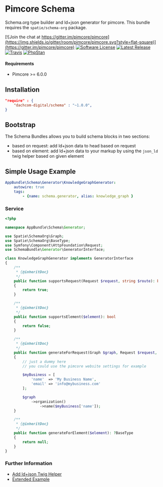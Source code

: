 # Pimcore Schema
Schema.org type builder and ld+json generator for pimcore. This bundle requires the `spatie/schema-org` package. 

[![Join the chat at https://gitter.im/pimcore/pimcore](https://img.shields.io/gitter/room/pimcore/pimcore.svg?style=flat-square)](https://gitter.im/pimcore/pimcore)
[![Software License](https://img.shields.io/badge/license-GPLv3-brightgreen.svg?style=flat-square)](LICENSE.md)
[![Latest Release](https://img.shields.io/packagist/v/dachcom-digital/schema.svg?style=flat-square)](https://packagist.org/packages/dachcom-digital/schema)
[![Travis](https://img.shields.io/travis/com/dachcom-digital/pimcore-schema/master.svg?style=flat-square)](https://travis-ci.com/dachcom-digital/pimcore-schema)
[![PhpStan](https://img.shields.io/badge/PHPStan-level%202-brightgreen.svg?style=flat-square)](#)

#### Requirements
* Pimcore >= 6.0.0

## Installation

```json
"require" : {
    "dachcom-digital/schema" : "~1.0.0",
}
```

## Bootstrap
The Schema Bundles allows you to build schema blocks in two sections:

- based on request: add ld+json data to head based on request
- based on element: add ld+json data to your markup by using the `json_ld` twig helper based on given element

## Simple Usage Example

```yml
AppBundle\Schema\Generator\KnowledgeGraphGenerator:
    autowire: true
    tags:
        - {name: schema.generator, alias: knowledge_graph }
```

### Service

```php
<?php

namespace AppBundle\Schema\Generator;

use Spatie\SchemaOrg\Graph;
use Spatie\SchemaOrg\BaseType;
use Symfony\Component\HttpFoundation\Request;
use SchemaBundle\Generator\GeneratorInterface;

class KnowledgeGraphGenerator implements GeneratorInterface
{
    /**
     * {@inheritDoc}
     */
    public function supportsRequest(Request $request, string $route): bool
    {
        return true;
    }

    /**
     * {@inheritDoc}
     */
    public function supportsElement($element): bool
    {
        return false;
    }

    /**
     * {@inheritDoc}
     */
    public function generateForRequest(Graph $graph, Request $request, array &$schemaBlocks): void
    {
        // just a dummy here
        // you could use the pimcore website settings for example

        $myBusiness = [
            'name'  => 'My Business Name',
            'email' => 'info@mybusiness.com'
        ];

        $graph
            ->organization()
                ->name($myBusiness['name']);
    }

    /**
     * {@inheritDoc}
     */
    public function generateForElement($element): ?BaseType
    {
        return null;
    }
}
```

### Further Information
- [Add ld+json Twig Helper](docs/01_Twig_Extension.md)
- [Extended Example](docs/02_Extended_Usage.md)
